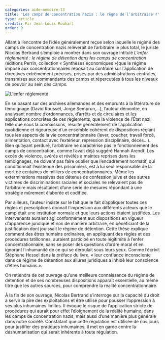 ```yaml
---
categories: aide-memoire-73
title: 'Les camps de concentration nazis : le règne de l’arbitraire ?'
type: article
credits: Par Jean-Louis Rouhart
order: 9
---
```

Allant à l’encontre de l’idée généralement reçue selon laquelle le régime des camps de concentration nazis relèverait de l’arbitraire le plus total, le juriste Nicolas Bertrand s’emploie à montrer dans son ouvrage intitulé _L’enfer réglementé : le régime de détention dans les camps de concentration_ (éditions Perrin, collection « Synthèses économiques »)que le régime imposé aux concentrationnaires reposait au contraire sur l’application de directives extrêmement précises, prises par des administrations centrales, transmises aux commandants des camps et répercutées à tous les niveaux de pouvoir au sein des camps.

![L'enfer réglementé](/assets/uploads/am73_p.8_rouhart.jpg)

En se basant sur des archives allemandes et des emprunts à la littérature de témoignage (David Rousset, Jorge Semprun,…), l’auteur démontre, en analysant nombre d’ordonnances, d’arrêts et de circulaires et les applications concrètes de ces règlements, que la violence de l’État nazi, telle que nous la connaissons, résulte généralement de l’application quotidienne et rigoureuse d’un ensemble cohérent de dispositions réglant tous les aspects de la vie concentrationnaire (lever, coucher, travail forcé, alimentation, contact avec l’extérieur, répression disciplinaire, décès…). Bien qu’ayant perduré, l’arbitraire ne caractérise pas le fonctionnement des camps de concentration, comme l’avait déjà suggéré Hannah Arendt. Les excès de violence, avérés et révélés à maintes reprises dans les témoignages, ne doivent pas faire oublier que l’encadrement normatif, qui conditionnait l’existence des prisonniers, est à lui seul responsable de la mort de centaines de milliers de concentrationnaires. Même les exterminations massives des détenus de confession juive et des autres victimes de discriminations raciales et sociales ne relevaient pas de l’arbitraire mais résultaient d’une série de mesures répondant à une stratégie mûrement élaborée et codifiée.

Par ailleurs, l’auteur insiste sur le fait que le fait d’appliquer toutes ces règles et prescriptions donnait l’impression aux différents acteurs que le camp était une institution normale et que leurs actions étaient justifiées. Les intervenants auraient agi conformément aux dispositions en vigueur d’apparence juridique et non de manière arbitraire, en bénéficiant de la justification dont jouissait le régime de détention. Cette thèse explique comment des êtres humains ordinaires, en appliquant des règles et des procédures tatillonnes, auraient participé en toute légitimité à l’enfer concentrationnaire, sans se poser des questions d’ordre moral et en ignorant l’inhumanité de ce qui se déroulait sous leurs yeux. Comme l’écrivit Stéphane Hessel dans la préface du livre, « leur confiance inconsciente dans ce régime de détention aux allures juridiques a inhibé leur conscience d’êtres humains ».

On retiendra de cet ouvrage qu’une meilleure connaissance du régime de détention et de ses nombreuses dispositions apparaît essentielle, au même titre que les autres sources, pour comprendre la réalité concentrationnaire.

À la fin de son ouvrage, Nicolas Bertrand s’interroge sur la capacité du droit à servir la pire des exploitations et être utilisé pour pousser l’oppression à ses plus inhumaines limites. Il évoque le risque de l’application stricte de procédures qui aurait pour effet l’éloignement de la réalité humaine, dans les camps de concentration nazis, mais aussi d’une manière plus générale dans notre société. Constatant que cette régulation est utilisée de nos jours pour justifier des pratiques inhumaines, il met en garde contre la déshumanisation qui serait inhérente à toute régulation.
